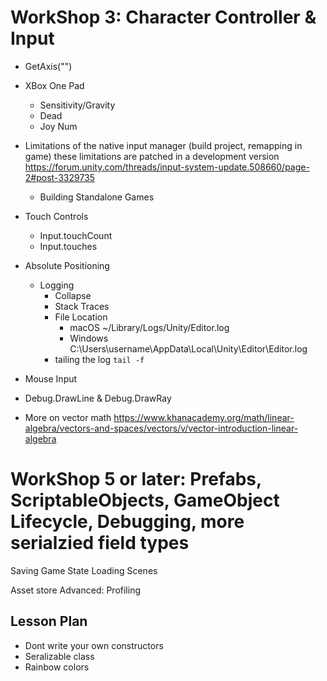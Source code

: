 # WorkShop 3: Character Controller & Input
* GetAxis("")
* XBox One Pad
  * Sensitivity/Gravity
  * Dead
  * Joy Num
* Limitations of the native input manager (build project, remapping in game) these limitations are patched in a development version https://forum.unity.com/threads/input-system-update.508660/page-2#post-3329735
  * Building Standalone Games
* Touch Controls
  * Input.touchCount
  * Input.touches

* Absolute Positioning
  * Logging
    * Collapse
    * Stack Traces
    * File Location
      * macOS	~/Library/Logs/Unity/Editor.log
      * Windows	C:\Users\username\AppData\Local\Unity\Editor\Editor.log
    * tailing the log `tail -f`

 * Mouse Input
  * Debug.DrawLine & Debug.DrawRay
  * More on vector math https://www.khanacademy.org/math/linear-algebra/vectors-and-spaces/vectors/v/vector-introduction-linear-algebra


# WorkShop 5 or later: Prefabs, ScriptableObjects, GameObject Lifecycle, Debugging, more serialzied field types

Saving Game State
Loading Scenes

Asset store
Advanced:
Profiling

## Lesson Plan
* Dont write your own constructors
* Seralizable class
* Rainbow colors